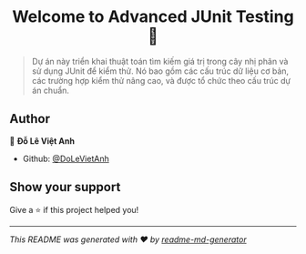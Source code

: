<h1 align="center">Welcome to Advanced JUnit Testing 👋</h1>
<p>
</p>

> Dự án này triển khai thuật toán tìm kiếm giá trị trong cây nhị phân và sử dụng JUnit để kiểm thử. Nó bao gồm các cấu trúc dữ liệu cơ bản, các trường hợp kiểm thử nâng cao, và được tổ chức theo cấu trúc dự án chuẩn.

## Author

👤 **Đỗ Lê Việt Anh**

* Github: [@DoLeVietAnh](https://github.com/DoLeVietAnh)

## Show your support

Give a ⭐️ if this project helped you!

***
_This README was generated with ❤️ by [readme-md-generator](https://github.com/kefranabg/readme-md-generator)_
